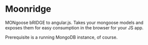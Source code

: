 Moonridge
=========

MONgoose bRIDGE to angular.js. Takes your mongoose models and exposes them for easy consumption in the browser for your JS app.

Prerequisite is a running MongoDB instance, of course.

